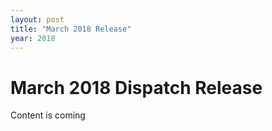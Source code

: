 ```yaml
---
layout: post
title: "March 2018 Release"
year: 2018
---
```


# March 2018 Dispatch Release

Content is coming